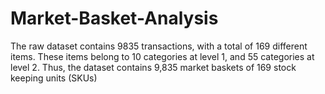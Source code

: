 # Market-Basket-Analysis
The raw dataset contains 9835 transactions, with a total of 169 different items. These items belong to 10 categories at level 1, and 55 categories at level 2.
Thus, the dataset contains 9,835 market baskets of 169 stock keeping units (SKUs)
